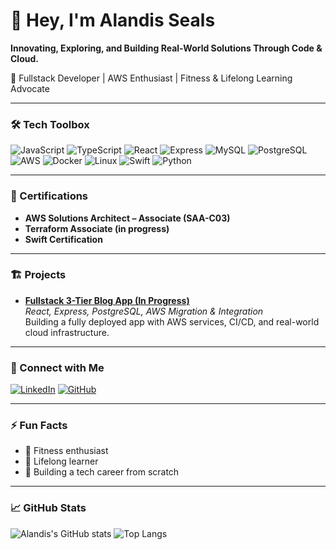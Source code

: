 # 👋 Hey, I'm Alandis Seals

**Innovating, Exploring, and Building Real-World Solutions Through Code & Cloud.**

🚀 Fullstack Developer | AWS Enthusiast | Fitness & Lifelong Learning Advocate

---

### 🛠 Tech Toolbox

![JavaScript](https://img.shields.io/badge/JavaScript-F7DF1E?style=for-the-badge&logo=javascript&logoColor=black)
![TypeScript](https://img.shields.io/badge/TypeScript-007ACC?style=for-the-badge&logo=typescript&logoColor=white)
![React](https://img.shields.io/badge/React-20232A?style=for-the-badge&logo=react&logoColor=61DAFB)
![Express](https://img.shields.io/badge/Express.js-404D59?style=for-the-badge)
![MySQL](https://img.shields.io/badge/MySQL-005C84?style=for-the-badge&logo=mysql&logoColor=white)
![PostgreSQL](https://img.shields.io/badge/PostgreSQL-316192?style=for-the-badge&logo=postgresql&logoColor=white)
![AWS](https://img.shields.io/badge/AWS-232F3E?style=for-the-badge&logo=amazonaws&logoColor=white)
![Docker](https://img.shields.io/badge/Docker-2496ED?style=for-the-badge&logo=docker&logoColor=white)
![Linux](https://img.shields.io/badge/Linux-FCC624?style=for-the-badge&logo=linux&logoColor=black)
![Swift](https://img.shields.io/badge/Swift-FA7343?style=for-the-badge&logo=swift&logoColor=white)
![Python](https://img.shields.io/badge/Python-14354C?style=for-the-badge&logo=python&logoColor=white)

---

### 📜 Certifications

- **AWS Solutions Architect – Associate (SAA-C03)**
- **Terraform Associate (in progress)**
- **Swift Certification**

---

### 🏗 Projects

- **[Fullstack 3-Tier Blog App (In Progress)]()**  
  _React, Express, PostgreSQL, AWS Migration & Integration_  
  Building a fully deployed app with AWS services, CI/CD, and real-world cloud infrastructure.

---

### 🔗 Connect with Me

[![LinkedIn](https://img.shields.io/badge/LinkedIn-0077B5?style=for-the-badge&logo=linkedin&logoColor=white)](https://www.linkedin.com/in/alandisseals/)
[![GitHub](https://img.shields.io/badge/GitHub-100000?style=for-the-badge&logo=github&logoColor=white)](https://github.com/alandisseals)

---

### ⚡ Fun Facts

- 💪 Fitness enthusiast
- 🌱 Lifelong learner
- 🚀 Building a tech career from scratch

---

### 📈 GitHub Stats

![Alandis's GitHub stats](https://github-readme-stats.vercel.app/api?username=alandisseals&show_icons=true&theme=radical)
![Top Langs](https://github-readme-stats.vercel.app/api/top-langs/?username=alandisseals&layout=compact&theme=radical)
